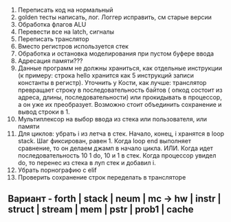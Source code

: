 1. Переписать код на нормальный
2. golden тесты написать, лог. Логгер исправить, см старые версии
3. Обработка флагов ALU
4. Перевести все на latch, сигналы
5. Переписать транслятор
6. Вместо регистров используется стек
7. Обработка и остановка моделирования при пустом буфере ввода
8. Адресация памяти???
9. Данные программ не должны храниться, как отдельные инструкции (к примеру: строка hello хранится как 5 инструкций
   записи константы в регистр). Уточнить у Кости, как лучше: транслятор превращает строку в последовательность байтов (
   опкод состоит из адреса, длины, последовательности) или прокидывать в процессор, а он уже их преобразует. Возможно
   стоит объединить сохранение и вывод строки в 1.
10. Мультиплексор на выбор ввода из стека или пользователя, или памяти
11. Для циклов: убрать i из летча в стек. Начало, конец, i хранятся в loop stack. Шаг фиксирован, равен 1. Когда loop
    end
    выполняет сравнение, то он делаем джамп в начало цикла. ИЛИ. Когда идет последовательность 10 1 do, 10 и 1 в стек.
    Когда
    процессор увидел do, то перенес из стека в луп стек и добавил i.
12. Убрать порнографию с elif
13. Проверить сохранение строк переделать в трансляторе

## Вариант - forth | stack | neum | mc -> hw | instr | struct | stream | mem | pstr | prob1 | cache

